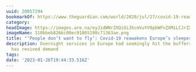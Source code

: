 ```yaml
---
uuid: 20057294
bookmarkOf: https://www.theguardian.com/world/2020/jul/27/covid-19-reawakens-europe-sleeper-trains
category: 
headImage: https://images.are.na/eyJidWNrZXQiOiJhcmVuYV9pbWFnZXMiLCJrZXkiOiIyMDA1NzI5NC9vcmlnaW5hbF8zMTBiYmViODI2NmMwMGVjOTE4NjUxOThjNzEzNjNhZS5wbmciLCJlZGl0cyI6eyJyZXNpemUiOnsid2lkdGgiOjEyMDAsImhlaWdodCI6MTIwMCwiZml0IjoiaW5zaWRlIiwid2l0aG91dEVubGFyZ2VtZW50Ijp0cnVlfSwid2VicCI6eyJxdWFsaXR5Ijo5MH0sImpwZWciOnsicXVhbGl0eSI6OTB9LCJyb3RhdGUiOm51bGx9fQ==?bc=0
imageName: 310bbeb8266c00ec91865198c71363ae.png
title: "‘People don’t want to fly’: Covid-19 reawakens Europe’s sleeper trains"
description: Overnight services in Europe had seemingly hit the buffers but pandemic
  has revived demand
tags: 
date: '2023-01-26T19:44:33.516Z'
---
```


